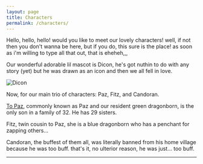 ```yaml
---
layout: page
title: Characters
permalink: /characters/
---
```


Hello, hello, hello! would you like to meet our lovely characters! well, if not then you don't wanna be here, but if you do, this sure is the place! as soon as i'm willing to type all that out, that is eheheh,,,

Our wonderful adorable lil mascot is Dicon, he's got nuthin to do with any story (yet) but he was drawn as an icon and then we all fell in love.

![Dicon](https://dnd.cold.org/img/dicon.png)

Now, for our main trio of characters: Paz, Fitz, and Candoran.

[To Paz](/character/to_paz), commonly known as Paz and our resident green dragonborn, is the only son in a family of 32. He has 29 sisters.

Fitz, twin cousin to Paz, she is a blue dragonborn who has a penchant for zapping others...

Candoran, the buffest of them all, was literally banned from his home village because he was too buff. that's it, no ulterior reason, he was just... too buff.

---
